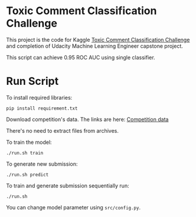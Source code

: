 # Toxic Comment Classification Challenge

This project is the code for Kaggle [Toxic Comment Classification Challenge](https://www.kaggle.com/c/jigsaw-toxic-comment-classification-challenge) and completion of Udacity Machine Learning Engineer capstone project.

This script can achieve 0.95 ROC AUC using single classifier.

# Run Script

To install required libraries:

`pip install requirement.txt` 

Download competition's data. The links are here: [Competition data](https://www.kaggle.com/c/jigsaw-toxic-comment-classification-challenge/data)

There's no need to extract files from archives.

To train the model:

`./run.sh train`

To generate new submission:

`./run.sh predict`

To train and generate submission sequentially run:

`./run.sh`

You can change model parameter using `src/config.py`.



